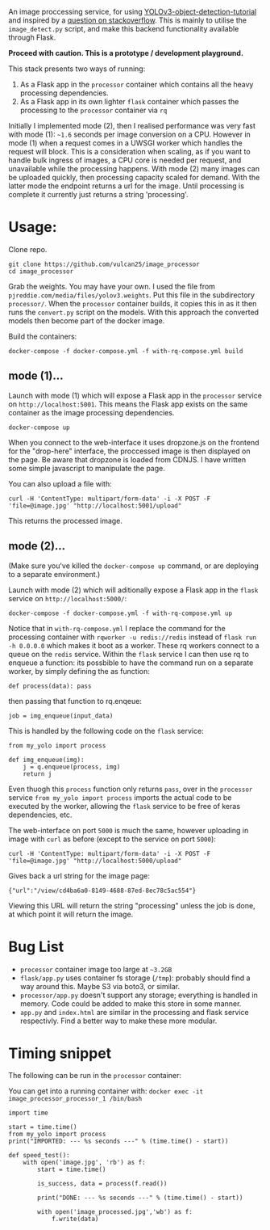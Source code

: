 An image proccessing service, for using [YOLOv3-object-detection-tutorial](https://github.com/pythonlessons/YOLOv3-object-detection-tutorial) and inspired by a [question on stackoverflow](https://stackoverflow.com/questions/59482473/python-keras-api-server-to-process-image-on-trained-custom-model#comment105328769_59482473).  This is mainly to utilise the `image_detect.py` script, and make this backend functionality available through Flask.

**Proceed with caution.  This is a prototype / development playground.**

This stack presents two ways of running:

1. As a Flask app in the `processor` container which contains all the heavy processing dependencies.
2. As a Flask app in its own lighter `flask` container which passes the processing to the `processor` container via `rq`

Initially I implemented mode (2), then I realised performance was very fast with mode (1):  `~1.6` seconds per image conversion on a CPU. However in mode (1) when a request comes in a UWSGI worker which handles the request will block.  This is a consideration when scaling, as if you want to handle bulk ingress of images, a CPU core is needed per request, and unavailable while the processing happens.  With mode (2) many images can be uploaded quickly, then processing capacity scaled for demand.  With the latter mode the endpoint returns a url for the image.  Until processing is complete it currently just returns a string 'processing'. 

# Usage:


Clone repo.

    git clone https://github.com/vulcan25/image_processor
    cd image_processor

Grab the weights.  You may have your own.  I used the file from  `pjreddie.com/media/files/yolov3.weights`.  Put this file in the subdirectory `processor/`.  When the `processor` container builds, it copies this in as it then runs the `convert.py` script on the models.  With this approach the converted models then become part of the docker image.

Build the containers:

    docker-compose -f docker-compose.yml -f with-rq-compose.yml build

## mode (1)...

Launch with mode (1) which will expose a Flask app in the `processor` service on `http://localhost:5001`.  This means the Flask app exists on the same container as the image processing dependencies.

    docker-compose up

When you connect to the web-interface it uses dropzone.js on the frontend for the "drop-here" interface, the proccessed image is then displayed on the page.  Be aware that dropzone is loaded from CDNJS. I have written some simple javascript to manipulate the page.

You can also upload a file with: 

    curl -H 'ContentType: multipart/form-data' -i -X POST -F 'file=@image.jpg' "http://localhost:5001/upload" 

This returns the processed image.

## mode (2)...

(Make sure you've killed the `docker-compose up` command, or are deploying to a separate environment.)

Launch with mode (2) which will aditionally expose a Flask app in the `flask` service on `http://localhost:5000/`:

	docker-compose -f docker-compose.yml -f with-rq-compose.yml up

Notice that in `with-rq-compose.yml` I replace the command for the processing container with `rqworker -u redis://redis` instead of `flask run -h 0.0.0.0` which makes it boot as a worker.  These rq workers connect to a queue on the `redis` service.  Within the `flask` service I can then use rq to enqueue a function: its possbible to have the command run on a separate worker, by simply defining the as function:

    def process(data): pass
 
 then passing that function to rq.enqeue:
 
    job = img_enqueue(input_data)

This is handled by the following code on the `flask` service:
```
from my_yolo import process

def img_enqueue(img):
    j = q.enqueue(process, img)
    return j 
```
Even thuogh this `process` function only returns `pass`, over in the `processor` service `from my_yolo import process` imports the actual code to be executed by the worker, allowing the `flask` service to be free of keras dependencies, etc.

The web-interface on port `5000` is much the same, however uploading in image with `curl` as before (except to the service on port `5000`):

    curl -H 'ContentType: multipart/form-data' -i -X POST -F 'file=@image.jpg' "http://localhost:5000/upload" 

Gives back a url string for the image page:

	{"url":"/view/cd4ba6a0-8149-4688-87ed-8ec78c5ac554"}

Viewing this URL will return the string "processing" unless the job is done, at which point it will return the image.

# Bug List

- `processor` container image too large at `~3.2GB`
- `flask/app.py` uses container fs storage (`/tmp`): probably should find a way around this.  Maybe S3 via boto3, or similar.
- `processor/app.py` doesn't support any storage; everything is handled in memory.  Code could be added to make this store in some manner.
- `app.py` and `index.html` are similar in the processing and flask service respectivly.  Find a better way to make these more modular.

# Timing snippet

The following can be run in the `processor` container:

You can get into a running container with: `docker exec -it image_processor_processor_1 /bin/bash`

```
import time

start = time.time()
from my_yolo import process
print("IMPORTED: --- %s seconds ---" % (time.time() - start))

def speed_test():
    with open('image.jpg', 'rb') as f:
        start = time.time()
        
        is_success, data = process(f.read())

        print("DONE: --- %s seconds ---" % (time.time() - start))

        with open('image_processed.jpg','wb') as f:
            f.write(data)

```
